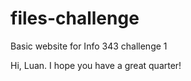 files-challenge
===============

Basic website for Info 343 challenge 1

Hi, Luan. I hope you have a great quarter!